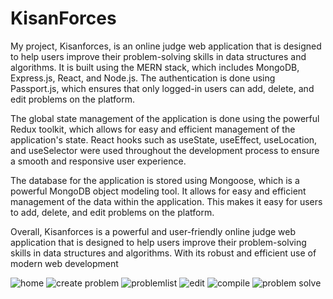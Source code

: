 # KisanForces
My project, Kisanforces, is an online judge web application that is designed to help users improve their problem-solving skills in data structures and algorithms.
It is built using the MERN stack, which includes MongoDB, Express.js, React, and Node.js.
The authentication is done using Passport.js, which ensures that only logged-in users can add, delete, and edit problems on the platform.

The global state management of the application is done using the powerful Redux toolkit, which allows for easy and efficient management of the application's state.
React hooks such as useState, useEffect, useLocation, and useSelector were used throughout the development process to ensure a smooth and responsive user experience.

The database for the application is stored using Mongoose, which is a powerful MongoDB object modeling tool. It allows for easy and efficient management of the data within the application.
This makes it easy for users to add, delete, and edit problems on the platform.

Overall, Kisanforces is a powerful and user-friendly online judge web application that is designed to help users improve their problem-solving skills in data structures and algorithms.
With its robust and efficient use of modern web development


![home](https://user-images.githubusercontent.com/115223366/213677578-d41b1fc7-9ed4-49e3-8b71-35ae33b74dae.png)
![create problem](https://user-images.githubusercontent.com/115223366/213677687-616915c8-dddf-4038-b94b-f6cf968e1967.png)
![problemlist](https://user-images.githubusercontent.com/115223366/213677721-9b8e9257-93ed-40fc-a653-907eda277fcc.png)
![edit](https://user-images.githubusercontent.com/115223366/213677741-70f765f7-9cd4-49b1-a1d7-d242d282cf4f.png)
![compile](https://user-images.githubusercontent.com/115223366/213677762-9306e64d-4415-4171-8efb-edda268de0e1.png)
![problem solve](https://user-images.githubusercontent.com/115223366/213677806-8a4e7747-8cc8-4058-8bf9-869e1101ec7c.png)
